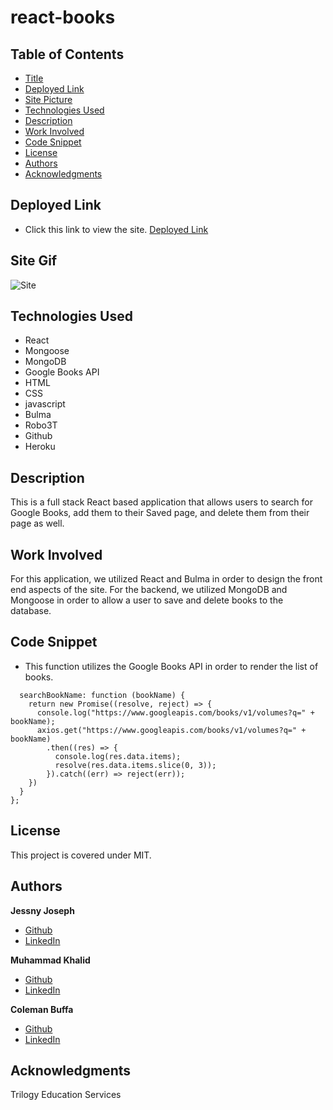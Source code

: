 # react-books

## Table of Contents
* [Title](#title)
* [Deployed Link](#deployed-link)
* [Site Picture](#site-gif)
* [Technologies Used](#technologies-used)
* [Description](#description)
* [Work Involved](#work-involved)
* [Code Snippet](#code-snippet)
* [License](#license)
* [Authors](#authors)
* [Acknowledgments](#acknowledgments)

## Deployed Link
* Click this link to view the site.
[Deployed Link]()

## Site Gif
![Site]()

## Technologies Used
* React
* Mongoose
* MongoDB
* Google Books API
* HTML
* CSS
* javascript
* Bulma
* Robo3T
* Github
* Heroku

## Description
This is a full stack React based application that allows users to search for Google Books, add them to their Saved page, and delete them from their page as well. 

## Work Involved
For this application, we utilized React and Bulma in order to design the front end aspects of the site. For the backend, we utilized MongoDB and Mongoose in order to allow a user to save and delete books to the database. 

## Code Snippet
* This function utilizes the Google Books API in order to render the list of books. 
```
  searchBookName: function (bookName) {
    return new Promise((resolve, reject) => {
      console.log("https://www.googleapis.com/books/v1/volumes?q=" + bookName);
      axios.get("https://www.googleapis.com/books/v1/volumes?q=" + bookName)
        .then((res) => {
          console.log(res.data.items);
          resolve(res.data.items.slice(0, 3));
        }).catch((err) => reject(err));
    })
  }
};
```

## License
This project is covered under MIT.

## Authors

**Jessny Joseph** 
* [Github](https://github.com/jessnyj)
* [LinkedIn](https://www.linkedin.com/in/jessny-joseph-361515201)

**Muhammad Khalid**
* [Github](https://github.com/akhalid88)
* [LinkedIn]()

**Coleman Buffa** 
* [Github](https://github.com/coleman-buffa)
* [LinkedIn]()

## Acknowledgments
Trilogy Education Services
